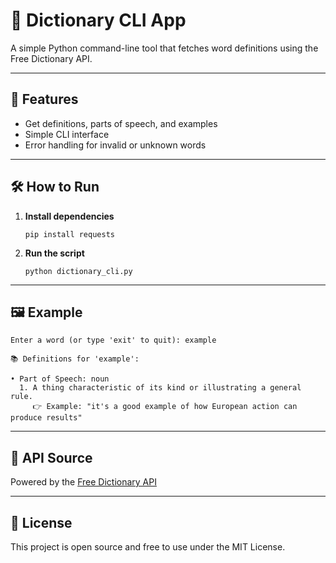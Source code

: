# 📖 Dictionary CLI App

A simple Python command-line tool that fetches word definitions using the Free Dictionary API.

---

## 🚀 Features

- Get definitions, parts of speech, and examples
- Simple CLI interface
- Error handling for invalid or unknown words

---

## 🛠️ How to Run

1. **Install dependencies**
   ```
   pip install requests
   ```
2. **Run the script**
   ```
   python dictionary_cli.py
   ```
---

## 🖼️ Example

```
Enter a word (or type 'exit' to quit): example

📚 Definitions for 'example':

• Part of Speech: noun
  1. A thing characteristic of its kind or illustrating a general rule.
     👉 Example: "it's a good example of how European action can produce results"
```

---

## 📡 API Source

Powered by the [Free Dictionary API](https://dictionaryapi.dev/)

---

## 📘 License

This project is open source and free to use under the MIT License.
